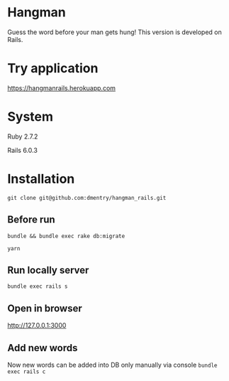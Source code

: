 # Hangman
Guess the word before your man gets hung! This version is developed on Rails.

# Try application
https://hangmanrails.herokuapp.com

# System
Ruby 2.7.2

Rails 6.0.3

# Installation
```git clone git@github.com:dmentry/hangman_rails.git```

## Before run
```bundle && bundle exec rake db:migrate```

```yarn```

## Run locally server
```bundle exec rails s```

## Open in browser
http://127.0.0.1:3000

## Add new words
Now new words can be added into DB only manually via console
```bundle exec rails c```
